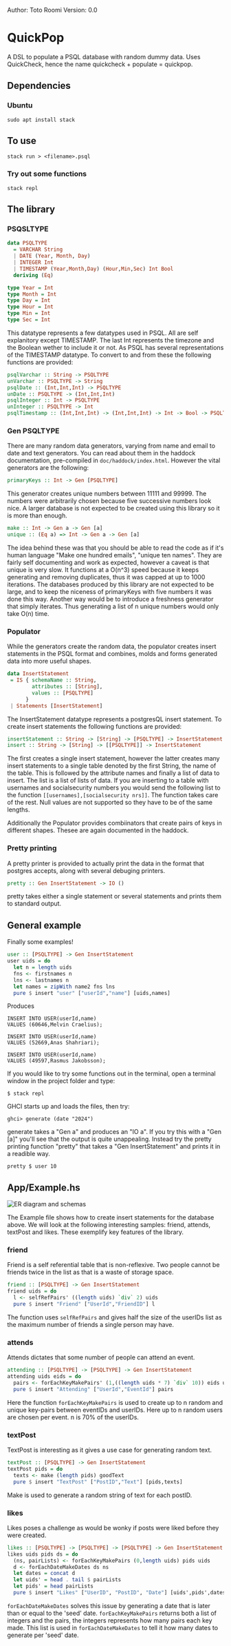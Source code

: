 Author:  Toto Roomi 
Version: 0.0
# QuickPop

A DSL to populate a PSQL database with random dummy data. Uses QuickCheck, hence the name quickcheck + populate = quickpop. 

## Dependencies

### Ubuntu
```
sudo apt install stack 
```

## To use 

```
stack run > <filename>.psql
```

### Try out some functions 

``` 
stack repl 
```


## The library 


### PSQSLTYPE 
``` haskell
data PSQLTYPE
  = VARCHAR String
  | DATE (Year, Month, Day) 
  | INTEGER Int
  | TIMESTAMP (Year,Month,Day) (Hour,Min,Sec) Int Bool
  deriving (Eq)

type Year = Int
type Month = Int
type Day = Int
type Hour = Int
type Min = Int
type Sec = Int
```
This datatype represents a few datatypes used in PSQL. All are self explanitory except TIMESTAMP. The last Int represents the timezone and the Boolean wether to include it or not. As PSQL has several representations of the TIMESTAMP datatype. 
To convert to and from these the following functions are provided: 

``` haskell
psqlVarchar :: String -> PSQLTYPE
unVarchar :: PSQLTYPE -> String
psqlDate :: (Int,Int,Int) -> PSQLTYPE
unDate :: PSQLTYPE -> (Int,Int,Int)
psqlInteger :: Int -> PSQLTYPE
unInteger :: PSQLTYPE -> Int
psqlTimestamp :: (Int,Int,Int) -> (Int,Int,Int) -> Int -> Bool -> PSQLTYPE
```

### Gen PSQLTYPE 
There are many random data generators, varying from name and email to date and text generators. You can read about them in the haddock documentation, pre-compiled in ```doc/haddock/index.html```. However the vital generators are the following:

``` haskell
primaryKeys :: Int -> Gen [PSQLTYPE]
```
This generator creates unique numbers between 11111 and 99999. The numbers were arbitrarily chosen because five successive numbers look nice. A larger database is not expected to be created using this library so it is more than enough. 

``` haskell
make :: Int -> Gen a -> Gen [a]
unique :: (Eq a) => Int -> Gen a -> Gen [a]
```
The idea behind these was that you should be able to read the code as if it's human language "Make one hundred emails", "unique ten names". They are fairly self documenting and work as expected, however a caveat is that unique is very slow. It functions at a O(n^3) speed because it keeps generating and removing duplicates, thus it was capped at up to 1000 iterations. The databases produced by this library are not expected to be large, and to keep the niceness of primaryKeys with five numbers it was done this way. Another way would be to introduce a freshness generator that simply iterates. Thus generating a list of n unique numbers would only take O(n) time. 

### Populator 
While the generators create the random data, the populator creates insert statements in the PSQL format and combines, molds and forms generated data into more useful shapes. 

``` haskell
data InsertStatement
 = IS { schemaName :: String,
        attributes :: [String],
        values :: [PSQLTYPE]
      }
 | Statements [InsertStatement]
```
The InsertStatement datatype represents a postgresQL insert statement. 
To create insert statements the following functions are provided: 

``` haskell
insertStatement :: String -> [String] -> [PSQLTYPE] -> InsertStatement
insert :: String -> [String] -> [[PSQLTYPE]] -> InsertStatement
```
The first creates a single insert statement, however the latter creates many insert statements to a single table denoted by the first String, the name of the table. This is followed by the attribute names and finally a list of data to insert. 
The list is a list of lists of data. If you are inserting to a table with usernames and socialsecurity numbers you would send the following list to the function ```[[usernames],[socialsecurity nrs]]```. The function takes care of the rest. Null values are not supported so they have to be of the same lengths. 

Additionally the Populator provides combiinators that create pairs of keys in different shapes. Thesee are again documented in the haddock. 

### Pretty printing 
A pretty printer is provided to actually print the data in the format that postgres accepts, along with several debuging printers.

``` haskell
pretty :: Gen InsertStatement -> IO ()
```
pretty takes either a single statement or several statements and prints them to standard output.


## General example 
Finally some examples! 

``` haskell
user :: [PSQLTYPE] -> Gen InsertStatement
user uids = do
  let n = length uids
  fns <- firstnames n
  lns <- lastnames n
  let names = zipWith name2 fns lns
  pure $ insert "user" ["userId","name"] [uids,names]
```

Produces 

``` 
INSERT INTO USER(userId,name)
VALUES (60646,Melvin Craelius);

INSERT INTO USER(userId,name)
VALUES (52669,Anas Shahriari);

INSERT INTO USER(userId,name)
VALUES (49597,Rasmus Jakobsson);
```

If you would like to try some functions out in the terminal, open a terminal window in the project folder and type: 

``` 
$ stack repl
```

GHCI starts up and loads the files, then try: 

```
ghci> generate (date "2024")
```

generate takes a "Gen a" and produces an "IO a". If you try this with a "Gen [a]" you'll see that the output is quite unappealing. Instead try the pretty printing function "pretty" that takes a "Gen InsertStatement" and prints it in a readible way. 

```
pretty $ user 10
```

## App/Example.hs 
![ER diagram and schemas](doc/ERdiag.png)

The Example file shows how to create insert statements for the database above. We will look at the following interesting samples: friend, attends, textPost and likes. These exemplify key features of the library. 

### friend 
Friend is a self referential table that is non-reflexive. Two people cannot be friends twice in the list as that is a waste of storage space. 

``` haskell
friend :: [PSQLTYPE] -> Gen InsertStatement
friend uids = do
  l <- selfRefPairs' ((length uids) `div` 2) uids
  pure $ insert "Friend" ["UserId","FriendID"] l
```

The function uses ```selfRefPairs``` and gives half the size of the userIDs list as the maximum number of friends a single person may have. 



### attends
Attends dictates that some number of people can attend an event. 

``` haskell
attending :: [PSQLTYPE] -> [PSQLTYPE] -> Gen InsertStatement
attending uids eids = do
  pairs <- forEachKeyMakePairs' (1,((length uids * 7) `div` 10)) eids uids
  pure $ insert "Attending" ["UserId","EventId"] pairs
```

Here the function ```forEachKeyMakePairs``` is used to create up to n random and unique key-pairs between eventIDs and userIDs. Here up to n random users are chosen per event. n is 70% of the userIDs. 

### textPost 
TextPost is interesting as it gives a use case for generating random text. 
``` haskell
textPost :: [PSQLTYPE] -> Gen InsertStatement
textPost pids = do
  texts <- make (length pids) goodText
  pure $ insert "TextPost" ["PostID","Text"] [pids,texts]
```
Make is used to generate a random string of text for each postID. 

### likes 
Likes poses a challenge as would be wonky if posts were liked before they were created. 

``` haskell
likes :: [PSQLTYPE] -> [PSQLTYPE] -> [PSQLTYPE] -> Gen InsertStatement
likes uids pids ds = do
  (ns, pairLists) <- forEachKeyMakePairs (0,length uids) pids uids
  d <- forEachDateMakeDates ds ns
  let dates = concat d
  let uids' = head . tail $ pairLists
  let pids' = head pairLists
  pure $ insert "Likes" ["UserID", "PostID", "Date"] [uids',pids',dates]

```

```forEachDateMakeDates``` solves this issue by generating a date that is later than or equal to the 'seed' date. ```forEachKeyMakePairs``` returns both a list of integers and the pairs, the integers represents how many pairs each key made. This list is used in ```forEachDateMakeDates``` to tell it how many dates to generate per 'seed' date. 

